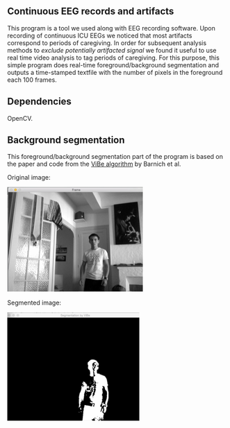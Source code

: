 ## Continuous EEG records and artifacts

This program is a tool we used along with EEG recording software. Upon recording of continuous ICU EEGs we noticed that most artifacts correspond to periods of caregiving. In order for subsequent analysis methods to _exclude potentially artifacted signal_ we found it useful to use real time video analysis to tag periods of caregiving. For this purpose, this simple program does real-time foreground/background segmentation and outputs a time-stamped textfile with the number of pixels in the foreground each 100 frames. 

## Dependencies

OpenCV. 

## Background segmentation

This foreground/background segmentation part of the program is based on the paper and code from the [ViBe algorithm](http://www.telecom.ulg.ac.be/research/vibe/) by Barnich et al. 

Original image:

![](img/image.png)

Segmented image:

![](img/image_segmented.png)
